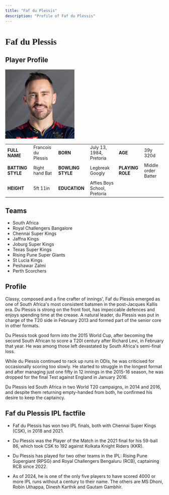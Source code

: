 ```yaml
---
title: "Faf du Plessis"
description: "Profile of Faf du Plessis"
---
```


# <span style="font-family: 'Playfair Display', serif;">Faf du Plessis</span>

## Player Profile

![Faf du Plessis](/static/images/fdp.jpg)

<table>
  <tr>
    <td><strong>FULL NAME</strong></td>
    <td>Francois du Plessis</td>
    <td><strong>BORN</strong></td>
    <td>July 13, 1984, Pretoria</td>
    <td><strong>AGE</strong></td>
    <td>39y 320d</td>
  </tr>
  <tr>
    <td><strong>BATTING STYLE</strong></td>
    <td>Right hand Bat</td>
    <td><strong>BOWLING STYLE</strong></td>
    <td>Legbreak Googly</td>
    <td><strong>PLAYING ROLE</strong></td>
    <td>Middle order Batter</td>
  </tr>
  <tr>
    <td><strong>HEIGHT</strong></td>
    <td>5ft 11in</td>
    <td><strong>EDUCATION</strong></td>
    <td>Affies Boys School, Pretoria</td>
  </tr>
</table>

## Teams

- South Africa
- Royal Challengers Bangalore
- Chennai Super Kings
- Jaffna Kings
- Joburg Super Kings
- Texas Super Kings
- Rising Pune Super Giants
- St Lucia Kings
- Peshawar Zalmi
- Perth Scorchers

## Profile

Classy, composed and a fine crafter of innings', Faf du Plessis emerged as one of South Africa's most consistent batsmen in the post-Jacques Kallis era. Du Plessis is strong on the front foot, has impeccable defences and enjoys spending time at the crease. A natural leader, du Plessis was put in charge of the T20 side in February 2013 and formed part of the senior core in other formats.

Du Plessis took good form into the 2015 World Cup, after becoming the second South African to score a T20I century after Richard Levi, in February that year. He was among those left devastated by South Africa's semi-final loss.

While du Plessis continued to rack up runs in ODIs, he was criticised for occasionally scoring too slowly. He started to struggle in the longest format and after managing just one fifty in 12 innings in the 2015-16 season, he was dropped for the final Test against England in January 2016.

Du Plessis led South Africa in two World T20 campaigns, in 2014 and 2016, and despite them returning empty-handed from both, he confirmed his desire to keep the captaincy.

## Faf du Plessis IPL factfile

- Faf du Plessis has won two IPL finals, both with Chennai Super Kings (CSK), in 2018 and 2021.

- Du Plessis was the Player of the Match in the 2021 final for his 59-ball 86, which took CSK to 192 against Kolkata Knight Riders (KKR).

- Du Plessis has played for two other teams in the IPL: Rising Pune Supergiant (RPSG) and Royal Challengers Bengaluru (RCB), captaining RCB since 2022.

- As of 2024, he is one of the only five players to have scored 4000 or more IPL runs without a century to their name. The others are MS Dhoni, Robin Uthappa, Dinesh Karthik and Gautam Gambhir.
